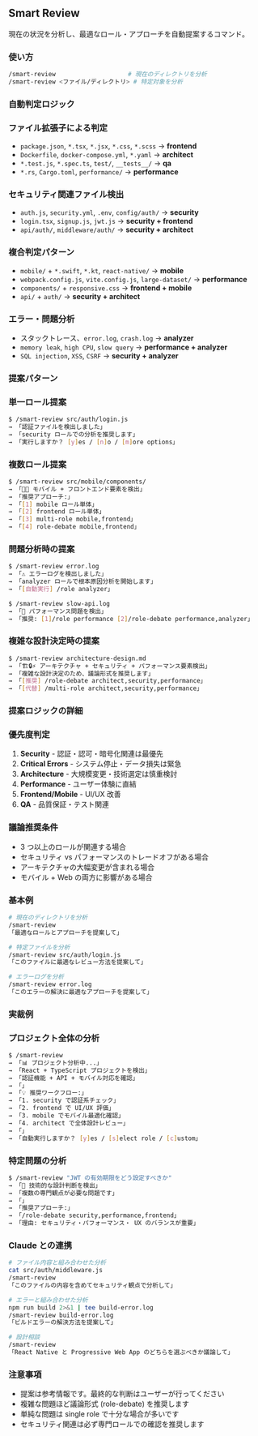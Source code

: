 ## Smart Review

現在の状況を分析し、最適なロール・アプローチを自動提案するコマンド。

### 使い方

```bash
/smart-review                    # 現在のディレクトリを分析
/smart-review <ファイル/ディレクトリ> # 特定対象を分析
```

### 自動判定ロジック

### ファイル拡張子による判定

- `package.json`, `*.tsx`, `*.jsx`, `*.css`, `*.scss` → **frontend**
- `Dockerfile`, `docker-compose.yml`, `*.yaml` → **architect**
- `*.test.js`, `*.spec.ts`, `test/`, `__tests__/` → **qa**
- `*.rs`, `Cargo.toml`, `performance/` → **performance**

### セキュリティ関連ファイル検出

- `auth.js`, `security.yml`, `.env`, `config/auth/` → **security**
- `login.tsx`, `signup.js`, `jwt.js` → **security + frontend**
- `api/auth/`, `middleware/auth/` → **security + architect**

### 複合判定パターン

- `mobile/` + `*.swift`, `*.kt`, `react-native/` → **mobile**
- `webpack.config.js`, `vite.config.js`, `large-dataset/` → **performance**
- `components/` + `responsive.css` → **frontend + mobile**
- `api/` + `auth/` → **security + architect**

### エラー・問題分析

- スタックトレース、`error.log`, `crash.log` → **analyzer**
- `memory leak`, `high CPU`, `slow query` → **performance + analyzer**
- `SQL injection`, `XSS`, `CSRF` → **security + analyzer**

### 提案パターン

### 単一ロール提案

```bash
$ /smart-review src/auth/login.js
→ 「認証ファイルを検出しました」
→ 「security ロールでの分析を推奨します」
→ 「実行しますか？ [y]es / [n]o / [m]ore options」
```

### 複数ロール提案

```bash
$ /smart-review src/mobile/components/
→ 「📱🎨 モバイル + フロントエンド要素を検出」
→ 「推奨アプローチ:」
→ 「[1] mobile ロール単体」
→ 「[2] frontend ロール単体」
→ 「[3] multi-role mobile,frontend」
→ 「[4] role-debate mobile,frontend」
```

### 問題分析時の提案

```bash
$ /smart-review error.log
→ 「⚠️ エラーログを検出しました」
→ 「analyzer ロールで根本原因分析を開始します」
→ 「[自動実行] /role analyzer」

$ /smart-review slow-api.log
→ 「🐌 パフォーマンス問題を検出」
→ 「推奨: [1]/role performance [2]/role-debate performance,analyzer」
```

### 複雑な設計決定時の提案

```bash
$ /smart-review architecture-design.md
→ 「🏗️🔒⚡ アーキテクチャ + セキュリティ + パフォーマンス要素検出」
→ 「複雑な設計決定のため、議論形式を推奨します」
→ 「[推奨] /role-debate architect,security,performance」
→ 「[代替] /multi-role architect,security,performance」
```

### 提案ロジックの詳細

### 優先度判定

1. **Security** - 認証・認可・暗号化関連は最優先
2. **Critical Errors** - システム停止・データ損失は緊急
3. **Architecture** - 大規模変更・技術選定は慎重検討
4. **Performance** - ユーザー体験に直結
5. **Frontend/Mobile** - UI/UX 改善
6. **QA** - 品質保証・テスト関連

### 議論推奨条件

- 3 つ以上のロールが関連する場合
- セキュリティ vs パフォーマンスのトレードオフがある場合
- アーキテクチャの大幅変更が含まれる場合
- モバイル + Web の両方に影響がある場合

### 基本例

```bash
# 現在のディレクトリを分析
/smart-review
「最適なロールとアプローチを提案して」

# 特定ファイルを分析
/smart-review src/auth/login.js
「このファイルに最適なレビュー方法を提案して」

# エラーログを分析
/smart-review error.log
「このエラーの解決に最適なアプローチを提案して」
```

### 実裁例

### プロジェクト全体の分析

```bash
$ /smart-review
→ 「📊 プロジェクト分析中...」
→ 「React + TypeScript プロジェクトを検出」
→ 「認証機能 + API + モバイル対応を確認」
→ 「」
→ 「💡 推奨ワークフロー:」
→ 「1. security で認証系チェック」
→ 「2. frontend で UI/UX 評価」
→ 「3. mobile でモバイル最適化確認」
→ 「4. architect で全体設計レビュー」
→ 「」
→ 「自動実行しますか？ [y]es / [s]elect role / [c]ustom」
```

### 特定問題の分析

```bash
$ /smart-review "JWT の有効期限をどう設定すべきか"
→ 「🤔 技術的な設計判断を検出」
→ 「複数の専門観点が必要な問題です」
→ 「」
→ 「推奨アプローチ:」
→ 「/role-debate security,performance,frontend」
→ 「理由: セキュリティ・パフォーマンス・ UX のバランスが重要」
```

### Claude との連携

```bash
# ファイル内容と組み合わせた分析
cat src/auth/middleware.js
/smart-review
「このファイルの内容を含めてセキュリティ観点で分析して」

# エラーと組み合わせた分析
npm run build 2>&1 | tee build-error.log
/smart-review build-error.log
「ビルドエラーの解決方法を提案して」

# 設計相談
/smart-review
「React Native と Progressive Web App のどちらを選ぶべきか議論して」
```

### 注意事項

- 提案は参考情報です。最終的な判断はユーザーが行ってください
- 複雑な問題ほど議論形式 (role-debate) を推奨します
- 単純な問題は single role で十分な場合が多いです
- セキュリティ関連は必ず専門ロールでの確認を推奨します
